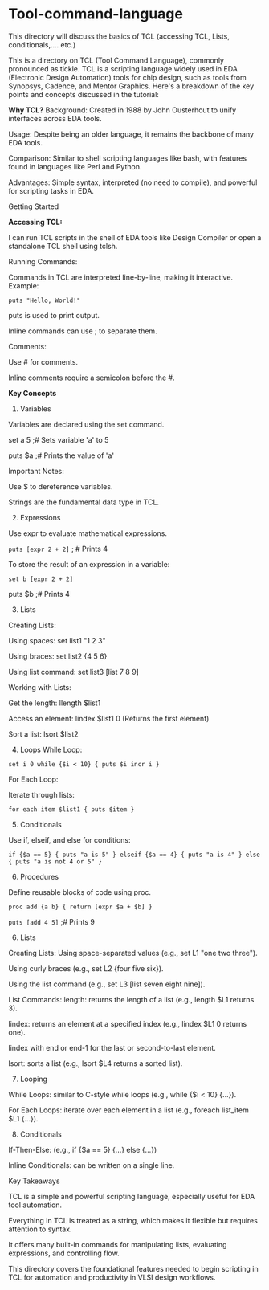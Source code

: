 # Tool-command-language
This directory will discuss the basics of TCL (accessing TCL, Lists, conditionals,.... etc.)

This is a directory on TCL (Tool Command Language), commonly pronounced as tickle. TCL is a scripting language widely used in EDA (Electronic Design Automation) tools for chip design, such as tools from Synopsys, Cadence, and Mentor Graphics. Here's a breakdown of the key points and concepts discussed in the tutorial:

**Why TCL?**
Background: Created in 1988 by John Ousterhout to unify interfaces across EDA tools.

Usage: Despite being an older language, it remains the backbone of many EDA tools.

Comparison: Similar to shell scripting languages like bash, with features found in languages like Perl and Python.

Advantages: Simple syntax, interpreted (no need to compile), and powerful for scripting tasks in EDA.

Getting Started

**Accessing TCL:**

I can run TCL scripts in the shell of EDA tools like Design Compiler or open a standalone TCL shell using tclsh.

Running Commands:

Commands in TCL are interpreted line-by-line, making it interactive.
Example:

`puts "Hello, World!"` 

puts is used to print output.

Inline commands can use ; to separate them.

Comments:

Use # for comments.

Inline comments require a semicolon before the #.

**Key Concepts**

1. Variables
   
Variables are declared using the set command.

set a 5  ;# Sets variable 'a' to 5

puts $a  ;# Prints the value of 'a'

Important Notes:

Use $ to dereference variables.

Strings are the fundamental data type in TCL.

2. Expressions
   
Use expr to evaluate mathematical expressions.

`puts [expr 2 + 2]`  ; # Prints 4

To store the result of an expression in a variable:

`set b [expr 2 + 2]`

puts $b  ;# Prints 4

3. Lists
   
Creating Lists:

Using spaces: set list1 "1 2 3"

Using braces: set list2 {4 5 6}

Using list command: set list3 [list 7 8 9]

Working with Lists:

Get the length: llength $list1

Access an element: lindex $list1 0 (Returns the first element)

Sort a list: lsort $list2

4. Loops
While Loop:

``set i 0
while {$i < 10} {
    puts $i
    incr i
}``

For Each Loop:

Iterate through lists:

``for each item $list1 {
    puts $item
}``

5. Conditionals
   
Use if, elseif, and else for conditions:

``if {$a == 5} {
    puts "a is 5"
} elseif {$a == 4} {
    puts "a is 4"
} else {
    puts "a is not 4 or 5"
}``

6. Procedures
   
Define reusable blocks of code using proc.

``proc add {a b} {
    return [expr $a + $b]
}``

``puts [add 4 5]``  ;# Prints 9

6. Lists

Creating Lists:
Using space-separated values (e.g., set L1 "one two three").

Using curly braces (e.g., set L2 {four five six}).

Using the list command (e.g., set L3 [list seven eight nine]).

List Commands:
length: returns the length of a list (e.g., length $L1 returns 3).

lindex: returns an element at a specified index (e.g., lindex $L1 0 returns one).

lindex with end or end-1 for the last or second-to-last element.

lsort: sorts a list (e.g., lsort $L4 returns a sorted list).

7. Looping

While Loops: similar to C-style while loops (e.g., while {$i < 10} {...}).

For Each Loops: iterate over each element in a list (e.g., foreach list_item $L1 {...}).

8. Conditionals

If-Then-Else: (e.g., if {$a == 5} {...} else {...})

Inline Conditionals: can be written on a single line.


Key Takeaways

TCL is a simple and powerful scripting language, especially useful for EDA tool automation.

Everything in TCL is treated as a string, which makes it flexible but requires attention to syntax.

It offers many built-in commands for manipulating lists, evaluating expressions, and controlling flow.

This directory covers the foundational features needed to begin scripting in TCL for automation and productivity in VLSI design workflows.

